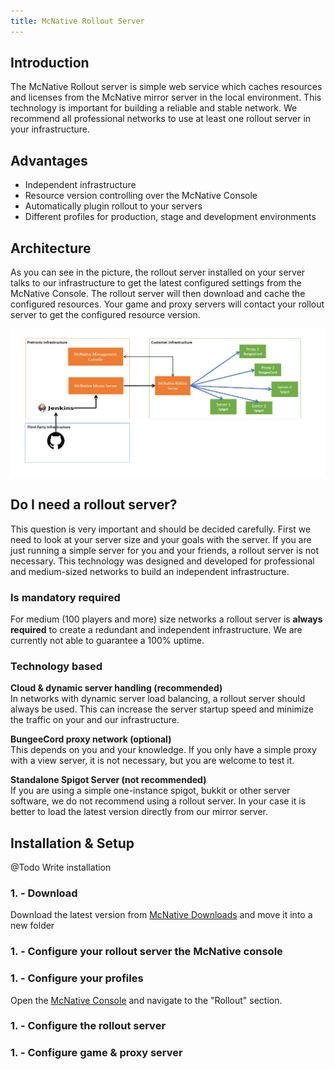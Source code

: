 ```yaml
---
title: McNative Rollout Server
---
```


## Introduction

The McNative Rollout server is simple web service which caches resources and licenses from the McNative mirror server in the local environment. 
This technology is important for building a reliable and stable network. We recommend all professional networks to use at least one rollout server in your infrastructure.

## Advantages
* Independent infrastructure 
* Resource version controlling over the McNative Console
* Automatically plugin rollout to your servers
* Different profiles for production, stage and development environments 

## Architecture
As you can see in the picture, the rollout server installed on your server talks to our infrastructure to get the latest configured settings from the McNative Console. 
The rollout server will then download and cache the configured resources. 
Your game and proxy servers will contact your rollout server to get the configured resource version.

![McNative Architecture](https://raw.githubusercontent.com/McNative/McNative/master/images/rollout-server-architecture.png)

## Do I need a rollout server?
This question is very important and should be decided carefully. First we need to look at your server size and your goals with the server. 
If you are just running a simple server for you and your friends, a rollout server is not necessary. 
This technology was designed and developed for professional and medium-sized networks to build an independent infrastructure.

### Is mandatory required

For medium (100 players and more) size networks a rollout server is **always required** to create a redundant and independent infrastructure. 
We are currently not able to guarantee a 100% uptime.

### Technology based

**Cloud & dynamic server handling (recommended)**<br />
In networks with dynamic server load balancing, a rollout server should always be used. 
This can increase the server startup speed and minimize the traffic on your and our infrastructure.

**BungeeCord proxy network (optional)**<br />
This depends on you and your knowledge. If you only have a simple proxy with a view server, it is not necessary, but you are welcome to test it.

**Standalone Spigot Server (not recommended)**<br />
If you are using a simple one-instance spigot, bukkit or other server software, we do not recommend using a rollout server. 
In your case it is better to load the latest version directly from our mirror server.


## Installation & Setup

@Todo Write installation

### 1. - Download

Download the latest version from [McNative Downloads](https://downloads.mcnative.org/McNativeRolloutServer) and move it into a new folder

### 1. - Configure your rollout server the McNative console

### 1. - Configure your profiles

Open the [McNative Console](https://console.mcnative.org) and navigate to the "Rollout" section.

### 1. - Configure the rollout server

### 1. - Configure game & proxy server
